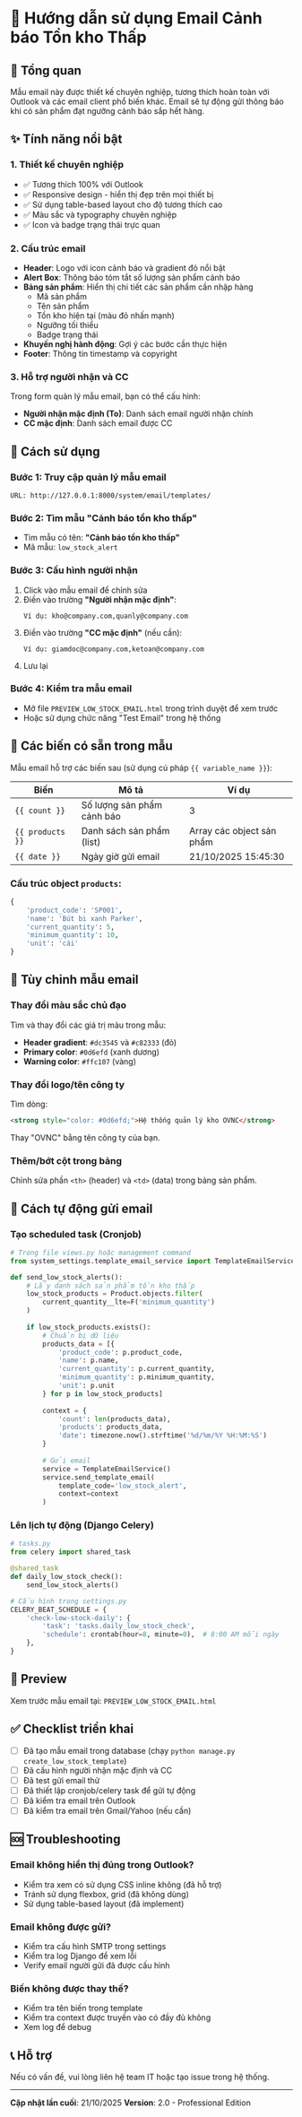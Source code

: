 # 📧 Hướng dẫn sử dụng Email Cảnh báo Tồn kho Thấp

## 🎯 Tổng quan
Mẫu email này được thiết kế chuyên nghiệp, tương thích hoàn toàn với Outlook và các email client phổ biến khác. Email sẽ tự động gửi thông báo khi có sản phẩm đạt ngưỡng cảnh báo sắp hết hàng.

## ✨ Tính năng nổi bật

### 1. **Thiết kế chuyên nghiệp**
- ✅ Tương thích 100% với Outlook
- ✅ Responsive design - hiển thị đẹp trên mọi thiết bị
- ✅ Sử dụng table-based layout cho độ tương thích cao
- ✅ Màu sắc và typography chuyên nghiệp
- ✅ Icon và badge trạng thái trực quan

### 2. **Cấu trúc email**
- **Header**: Logo với icon cảnh báo và gradient đỏ nổi bật
- **Alert Box**: Thông báo tóm tắt số lượng sản phẩm cảnh báo
- **Bảng sản phẩm**: Hiển thị chi tiết các sản phẩm cần nhập hàng
  - Mã sản phẩm
  - Tên sản phẩm
  - Tồn kho hiện tại (màu đỏ nhấn mạnh)
  - Ngưỡng tối thiểu
  - Badge trạng thái
- **Khuyến nghị hành động**: Gợi ý các bước cần thực hiện
- **Footer**: Thông tin timestamp và copyright

### 3. **Hỗ trợ người nhận và CC**
Trong form quản lý mẫu email, bạn có thể cấu hình:
- **Người nhận mặc định (To)**: Danh sách email người nhận chính
- **CC mặc định**: Danh sách email được CC

## 🚀 Cách sử dụng

### Bước 1: Truy cập quản lý mẫu email
```
URL: http://127.0.0.1:8000/system/email/templates/
```

### Bước 2: Tìm mẫu "Cảnh báo tồn kho thấp"
- Tìm mẫu có tên: **"Cảnh báo tồn kho thấp"**
- Mã mẫu: `low_stock_alert`

### Bước 3: Cấu hình người nhận
1. Click vào mẫu email để chỉnh sửa
2. Điền vào trường **"Người nhận mặc định"**:
   ```
   Ví dụ: kho@company.com,quanly@company.com
   ```
3. Điền vào trường **"CC mặc định"** (nếu cần):
   ```
   Ví dụ: giamdoc@company.com,ketoan@company.com
   ```
4. Lưu lại

### Bước 4: Kiểm tra mẫu email
- Mở file `PREVIEW_LOW_STOCK_EMAIL.html` trong trình duyệt để xem trước
- Hoặc sử dụng chức năng "Test Email" trong hệ thống

## 📝 Các biến có sẵn trong mẫu

Mẫu email hỗ trợ các biến sau (sử dụng cú pháp `{{ variable_name }}`):

| Biến | Mô tả | Ví dụ |
|------|-------|-------|
| `{{ count }}` | Số lượng sản phẩm cảnh báo | 3 |
| `{{ products }}` | Danh sách sản phẩm (list) | Array các object sản phẩm |
| `{{ date }}` | Ngày giờ gửi email | 21/10/2025 15:45:30 |

### Cấu trúc object `products`:
```python
{
    'product_code': 'SP001',
    'name': 'Bút bi xanh Parker',
    'current_quantity': 5,
    'minimum_quantity': 10,
    'unit': 'cái'
}
```

## 🔧 Tùy chỉnh mẫu email

### Thay đổi màu sắc chủ đạo
Tìm và thay đổi các giá trị màu trong mẫu:
- **Header gradient**: `#dc3545` và `#c82333` (đỏ)
- **Primary color**: `#0d6efd` (xanh dương)
- **Warning color**: `#ffc107` (vàng)

### Thay đổi logo/tên công ty
Tìm dòng:
```html
<strong style="color: #0d6efd;">Hệ thống quản lý kho OVNC</strong>
```
Thay "OVNC" bằng tên công ty của bạn.

### Thêm/bớt cột trong bảng
Chỉnh sửa phần `<th>` (header) và `<td>` (data) trong bảng sản phẩm.

## 🔄 Cách tự động gửi email

### Tạo scheduled task (Cronjob)
```python
# Trong file views.py hoặc management command
from system_settings.template_email_service import TemplateEmailService

def send_low_stock_alerts():
    # Lấy danh sách sản phẩm tồn kho thấp
    low_stock_products = Product.objects.filter(
        current_quantity__lte=F('minimum_quantity')
    )
    
    if low_stock_products.exists():
        # Chuẩn bị dữ liệu
        products_data = [{
            'product_code': p.product_code,
            'name': p.name,
            'current_quantity': p.current_quantity,
            'minimum_quantity': p.minimum_quantity,
            'unit': p.unit
        } for p in low_stock_products]
        
        context = {
            'count': len(products_data),
            'products': products_data,
            'date': timezone.now().strftime('%d/%m/%Y %H:%M:%S')
        }
        
        # Gửi email
        service = TemplateEmailService()
        service.send_template_email(
            template_code='low_stock_alert',
            context=context
        )
```

### Lên lịch tự động (Django Celery)
```python
# tasks.py
from celery import shared_task

@shared_task
def daily_low_stock_check():
    send_low_stock_alerts()

# Cấu hình trong settings.py
CELERY_BEAT_SCHEDULE = {
    'check-low-stock-daily': {
        'task': 'tasks.daily_low_stock_check',
        'schedule': crontab(hour=8, minute=0),  # 8:00 AM mỗi ngày
    },
}
```

## 🎨 Preview

Xem trước mẫu email tại: `PREVIEW_LOW_STOCK_EMAIL.html`

## ✅ Checklist triển khai

- [ ] Đã tạo mẫu email trong database (chạy `python manage.py create_low_stock_template`)
- [ ] Đã cấu hình người nhận mặc định và CC
- [ ] Đã test gửi email thử
- [ ] Đã thiết lập cronjob/celery task để gửi tự động
- [ ] Đã kiểm tra email trên Outlook
- [ ] Đã kiểm tra email trên Gmail/Yahoo (nếu cần)

## 🆘 Troubleshooting

### Email không hiển thị đúng trong Outlook?
- Kiểm tra xem có sử dụng CSS inline không (đã hỗ trợ)
- Tránh sử dụng flexbox, grid (đã không dùng)
- Sử dụng table-based layout (đã implement)

### Email không được gửi?
- Kiểm tra cấu hình SMTP trong settings
- Kiểm tra log Django để xem lỗi
- Verify email người gửi đã được cấu hình

### Biến không được thay thế?
- Kiểm tra tên biến trong template
- Kiểm tra context được truyền vào có đầy đủ không
- Xem log để debug

## 📞 Hỗ trợ

Nếu có vấn đề, vui lòng liên hệ team IT hoặc tạo issue trong hệ thống.

---
**Cập nhật lần cuối**: 21/10/2025
**Version**: 2.0 - Professional Edition
